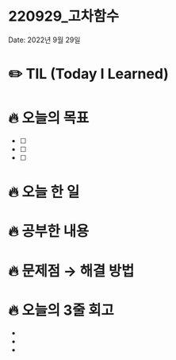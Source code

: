 # 220929_고차함수

Date: 2022년 9월 29일

# ✏️ TIL (Today I Learned)

# 🔥 오늘의 목표

- [ ]  
- [ ]  
- [ ]  

# 🔥 오늘 한 일

## 

## 

## 

# ****🔥 공부한 내용****

## 

## 

## 

# ****🔥 문제점 → 해결 방법****

## 

## 

## 

# ****🔥 오늘의 3줄 회고****

- 
- 
-